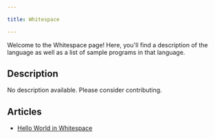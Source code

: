 ```yaml
---

title: Whitespace

---
```


Welcome to the Whitespace page! Here, you'll find a description of the language as well as a list of sample programs in that language.

## Description

No description available. Please consider contributing.

## Articles

- [Hello World in Whitespace](https://sampleprograms.io/projects/hello-world/whitespace)